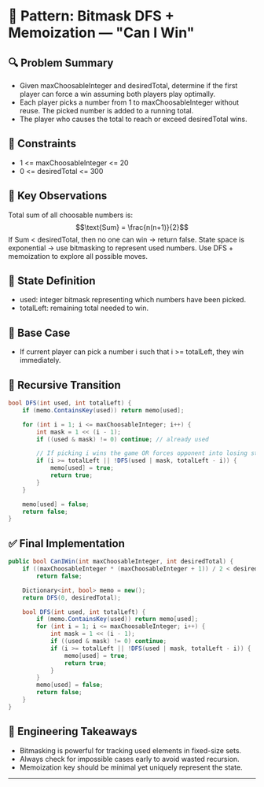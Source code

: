 # 🧠 Pattern: Bitmask DFS + Memoization — "Can I Win"

## 🔍 Problem Summary

- Given maxChoosableInteger and desiredTotal, determine if the first player can force a win assuming both players play optimally.
- Each player picks a number from 1 to maxChoosableInteger without reuse. The picked number is added to a running total. 
- The player who causes the total to reach or exceed desiredTotal wins.

## 📌 Constraints

- 1 <= maxChoosableInteger <= 20
- 0 <= desiredTotal <= 300

## 🧩 Key Observations

Total sum of all choosable numbers is: $$\text{Sum} = \frac{n(n+1)}{2}$$ If Sum < desiredTotal, then no one can win → return false.
State space is exponential → use bitmasking to represent used numbers.
Use DFS + memoization to explore all possible moves.

## 🧠 State Definition

- used: integer bitmask representing which numbers have been picked.
- totalLeft: remaining total needed to win.

## 🧪 Base Case

- If current player can pick a number i such that i >= totalLeft, they win immediately.

## 🧠 Recursive Transition

```csharp
bool DFS(int used, int totalLeft) {
    if (memo.ContainsKey(used)) return memo[used];

    for (int i = 1; i <= maxChoosableInteger; i++) {
        int mask = 1 << (i - 1);
        if ((used & mask) != 0) continue; // already used

        // If picking i wins the game OR forces opponent into losing state
        if (i >= totalLeft || !DFS(used | mask, totalLeft - i)) {
            memo[used] = true;
            return true;
        }
    }

    memo[used] = false;
    return false;
}
```

## ✅ Final Implementation

```csharp
public bool CanIWin(int maxChoosableInteger, int desiredTotal) {
    if ((maxChoosableInteger * (maxChoosableInteger + 1)) / 2 < desiredTotal)
        return false;

    Dictionary<int, bool> memo = new();
    return DFS(0, desiredTotal);

    bool DFS(int used, int totalLeft) {
        if (memo.ContainsKey(used)) return memo[used];
        for (int i = 1; i <= maxChoosableInteger; i++) {
            int mask = 1 << (i - 1);
            if ((used & mask) != 0) continue;
            if (i >= totalLeft || !DFS(used | mask, totalLeft - i)) {
                memo[used] = true;
                return true;
            }
        }
        memo[used] = false;
        return false;
    }
}
```


## 🧠 Engineering Takeaways

- Bitmasking is powerful for tracking used elements in fixed-size sets.
- Always check for impossible cases early to avoid wasted recursion.
- Memoization key should be minimal yet uniquely represent the state.




----
